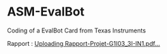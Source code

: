 # ASM-EvalBot
Coding of a EvalBot Card from Texas Instruments

Rapport :
[Uploading Rapport-Projet-G1I03_3I-IN1.pdf…]()
